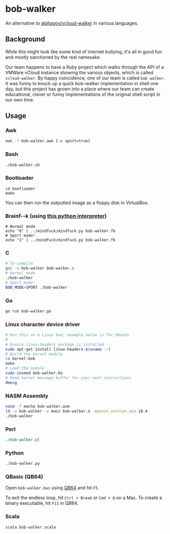 # bob-walker

An alternative to [alphagov/vcloud-walker](https://github.com/alphagov/vcloud-walker) in various languages.

## Background

While this might look like some kind of internet bullying, it's all in good fun and mostly sanctioned by the real namesake.

Our team happens to have a Ruby project which walks through the API of a VMWare vCloud instance showing the various objects,
which is called `vcloud-walker`. By happy coincidence, one of our team is called `bob walker`. It was funny to knock up a
quick bob-walker implementation in shell one day, but this project has grown into a place where our team can create educational, 
clever or funny implementations of the original shell script in our own time.

## Usage

### Awk

```sh
awk -f bob-walker.awk [-v sport=true]
```

### Bash

```sh
./bob-walker.sh
```

### Bootloader

```
cd bootloader
make
```

You can then run the outputted image as a floppy disk in VirtualBox.

### Brainf--k (using [this python interpreter](https://github.com/garretraziel/mindfuck))

```
# Normal mode
echo "0" | ../mindfuck/mindfuck.py bob-walker.fk
# Sport mode!
echo "1" | ../mindfuck/mindfuck.py bob-walker.fk
```

### C

```sh
# To compile
gcc -o bob-walker bob-walker.c
# Normal mode
./bob-walker
# Sport mode!
BOB_MODE=SPORT ./bob-walker
```

### Go

```sh
go run bob-walker.go
```

### Linux character device driver

```sh
# Run this on a Linux box; example below is for Ubuntu
#
# Ensure linux-headers package is installed
sudo apt-get install linux-headers-$(uname -r)
# Build the kernel module
cd kernel-bob
make
# Load the module
sudo insmod bob-walker.ko
# Read kernel message buffer for your next instructions
dmesg
```

### NASM Assembly

```sh
nasm -f macho bob-walker.asm
ld -o bob-walker -e main bob-walker.o -macosx_version_min 10.4
./bob-walker
```

### Perl

```perl
./bob-walker.pl
```

### Python

```python
./bob-walker.py
```

### QBasic (QB64)

Open `bob-walker.bas` using [QB64](http://www.qb64.net/) and hit `F5`.

To exit the endless loop, hit `Ctrl + Break` or `Cmd + Q` on a Mac. To create a binary executable, hit `F11` in QB64.

### Scala

```scala
scala bob-walker.scala
```
